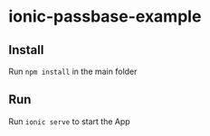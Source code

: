 # ionic-passbase-example

## Install

Run `npm install` in the main folder

## Run

Run `ionic serve` to start the App
